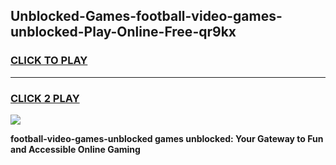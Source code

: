 
## Unblocked-Games-football-video-games-unblocked-Play-Online-Free-qr9kx
<h3>
<a href="https://premium76.site?title=football-video-games-unblocked&ref=26A">CLICK TO PLAY</a></h3>
<hr>

<h3>
<a href="https://premium76.site?title=football-video-games-unblocked&ref=26A">CLICK 2 PLAY</a>
  
</h3>

<a href="https://premium76.site?title=football-video-games-unblocked&ref=26A"><img src="https://clearcache.store/games.png"></a>


**football-video-games-unblocked games unblocked: Your Gateway to Fun and Accessible Online Gaming**
